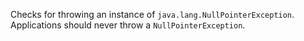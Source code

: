 
Checks for throwing an instance of `java.lang.NullPointerException`. Applications should never
throw a `NullPointerException`.


